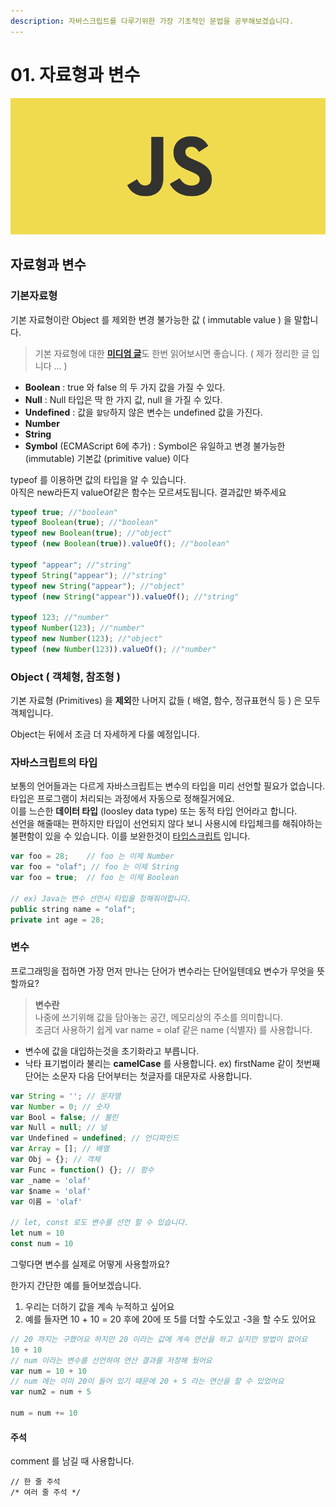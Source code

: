 ```yaml
---
description: 자바스크립트를 다루기위한 가장 기초적인 문법을 공부해보겠습니다.
---
```


# 01. 자료형과 변수

![body](.gitbook/assets/body%20%282%29.png)

## 자료형과 변수

### 기본자료형

기본 자료형이란 Object 를 제외한 변경 불가능한 값 \( immutable value \) 을 말합니다.

> 기본 자료형에 대한 [**미디엄 글**](https://medium.com/@appear.ko/javascript-primitives-type-에-대한-이야기-225de7eb471c)도 한번 읽어보시면 좋습니다. \( 제가 정리한 글 입니다 ... \)

* **Boolean** : true 와 false 의 두 가지 값을 가질 수 있다.
* **Null** : Null 타입은 딱 한 가지 값, null 을 가질 수 있다.
* **Undefined** : 값을 `할당`하지 않은 변수는 undefined 값을 가진다.
* **Number**
* **String**
* **Symbol** \(ECMAScript 6에 추가\) : Symbol은 유일하고 변경 불가능한 \(immutable\) 기본값 \(primitive value\) 이다

typeof 를 이용하면 값의 타입을 알 수 있습니다.   
아직은 new라든지 valueOf같은 함수는 모르셔도됩니다. 결과값만 봐주세요

```javascript
typeof true; //"boolean"
typeof Boolean(true); //"boolean"
typeof new Boolean(true); //"object"
typeof (new Boolean(true)).valueOf(); //"boolean"

typeof "appear"; //"string"
typeof String("appear"); //"string"
typeof new String("appear"); //"object"
typeof (new String("appear")).valueOf(); //"string"

typeof 123; //"number"
typeof Number(123); //"number"
typeof new Number(123); //"object"
typeof (new Number(123)).valueOf(); //"number"
```

### Object \( 객체형, 참조형 \)

기본 자료형 \(Primitives\) 을 **제외**한 나머지 값들 \( 배열, 함수, 정규표현식 등 \) 은 모두 객체입니다.

Object는 뒤에서 조금 더 자세하게 다룰 예정입니다.

### 자바스크립트의 타입

보통의 언어들과는 다르게 자바스크립트는 변수의 타입을 미리 선언할 필요가 없습니다.  
타입은 프로그램이 처리되는 과정에서 자동으로 정해질거에요.  
이를 느슨한 **데이터 타입** \(loosley data type\) 또는 동적 타입 언어라고 합니다.  
선언을 해줄때는 편하지만 타입이 선언되지 않다 보니 사용시에 타입체크를 해줘야하는 불편함이 있을 수 있습니다. 이를 보완한것이 [타입스크립트](https://hyunseob.github.io/2016/09/25/typescript-introduction/) 입니다.

```javascript
var foo = 28;    // foo 는 이제 Number 
var foo = "olaf"; // foo 는 이제 String 
var foo = true;  // foo 는 이제 Boolean 

// ex) Java는 변수 선언시 타입을 정해줘야합니다.
public string name = "olaf";
private int age = 28;
```

### 변수

프로그래밍을 접하면 가장 먼저 만나는 단어가 변수라는 단어일텐데요 변수가 무엇을 뜻할까요?

> **변수란**  
> 나중에 쓰기위해 값을 담아놓는 공간, 메모리상의 주소를 의미합니다.  
> 조금더 사용하기 쉽게 var name = olaf 같은 name \(식별자\) 를 사용합니다.

* 변수에 값을 대입하는것을 초기화라고 부릅니다.
* 낙타 표기법이라 불리는 **camelCase** 를 사용합니다.  ex\) firstName 같이 첫번째 단어는 소문자 다음 단어부터는 첫글자를 대문자로 사용합니다.

```javascript
var String = ''; // 문자열
var Number = 0; // 숫자
var Bool = false; // 불린
var Null = null; // 널
var Undefined = undefined; // 언디파인드
var Array = []; // 배열
var Obj = {}; // 객체
var Func = function() {}; // 함수
var _name = 'olaf'
var $name = 'olaf'
var 이름 = 'olaf'

// let, const 로도 변수를 선언 할 수 있습니다.
let num = 10
const num = 10
```

그렇다면 변수를 실제로 어떻게 사용할까요?

한가지 간단한 예를 들어보겠습니다.

1. 우리는 더하기 값을 계속 누적하고 싶어요 
2. 예를 들자면 10 + 10 = 20 후에 20에 또 5를 더할 수도있고 -3을 할 수도 있어요

```javascript
// 20 까지는 구했어요 하지만 20 이라는 값에 계속 연산을 하고 싶지만 방법이 없어요
10 + 10 
// num 이라는 변수를 선언하여 연산 결과를 저장해 뒀어요 
var num = 10 + 10 
// num 에는 이미 20이 들어 있기 때문에 20 + 5 라는 연산을 할 수 있었어요
var num2 = num + 5

num = num += 10
```

#### 주석

comment 를 남길 때 사용합니다.

```text
// 한 줄 주석 
/* 여러 줄 주석 */
```

